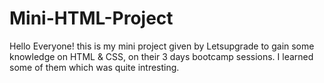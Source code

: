 # Mini-HTML-Project
Hello Everyone! this is my  mini project given by Letsupgrade to gain some knowledge on HTML &amp; CSS, on their 3 days bootcamp sessions. I learned some of them which was quite intresting.
